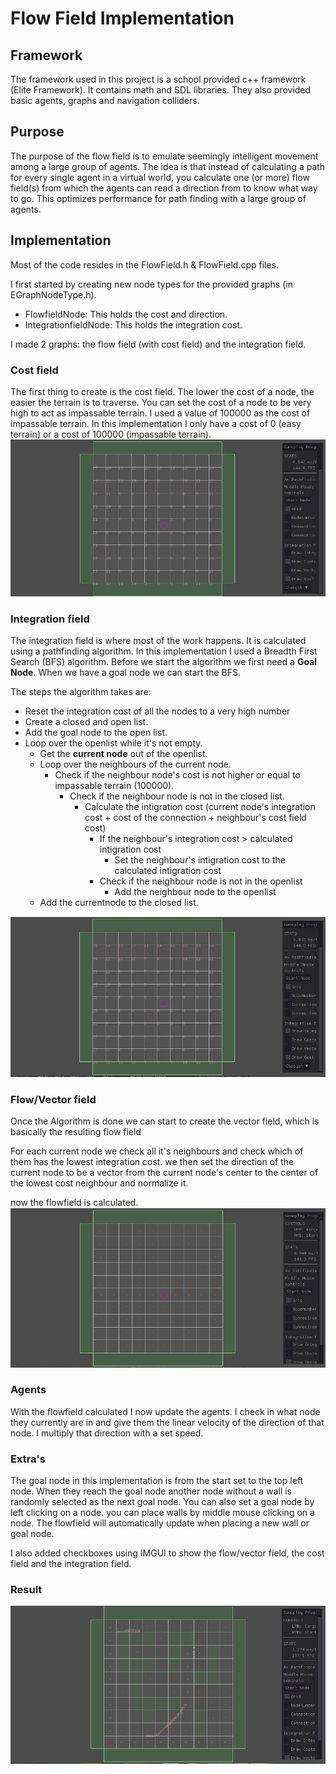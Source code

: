 # Flow Field Implementation

## Framework
The framework used in this project is a school provided c++ framework (Elite Framework).
It contains math and SDL libraries. They also provided basic agents, graphs and navigation colliders.

## Purpose
The purpose of the flow field is to emulate seemingly intelligent movement among a large group of agents.
The idea is that instead of calculating a path for every single agent in a virtual world, you calculate one (or more) flow field(s)
from which the agents can read a direction from to know what way to go.
This optimizes performance for path finding with a large group of agents.

## Implementation
Most of the code resides in the FlowField.h & FlowField.cpp files.

I first started by creating new node types for the provided graphs (in EGraphNodeType.h).
  * FlowfieldNode: This holds the cost and direction.
  * IntegrationfieldNode: This holds the integration cost.

I made 2 graphs: the flow field (with cost field) and the integration field.

### Cost field
The first thing to create is the cost field. The lower the cost of a node, the easier the terrain is to traverse.
You can set the cost of a node to be very high to act as impassable terrain. I used a value of 100000 as the cost of impassable terrain.
In this implementation I only have a cost of 0 (easy terrain) or a cost of 100000 (impassable terrain).
![Cost Field](/Images/CostField.jpg)

### Integration field
The integration field is where most of the work happens. It is calculated using a pathfinding algorithm.
In this implementation I used a Breadth First Search (BFS) algorithm. 
Before we start the algorithm we first need a **Goal Node**. When we have a goal node we can start the BFS.

The steps the algorithm takes are:
  * Reset the integration cost of all the nodes to a very high number
  * Create a closed and open list.
  * Add the goal node to the open list.
  * Loop over the openlist while it's not empty.
     * Get the **current node** out of the openlist.
     * Loop over the neighbours of the current node.
        * Check if the neighbour node's cost is not higher or equal to impassable terrain (100000).
            * Check if the neighbour node is not in the closed list.
                * Calculate the intigration cost (current node's integration cost + cost of the connection + neighbour's cost field cost)
                     * If the neighbour's integration cost > calculated intigration cost
                        * Set the neighbour's intigration cost to the calculated intigration cost
                     * Check if the neighbour node is not in the openlist
                        * Add the neighbour node to the openlist
     * Add the currentnode to the closed list.

![Intigration Field](/Images/IntegrationField.jpg)

### Flow/Vector field
Once the Algorithm is done we can start to create the vector field, which is basically the resulting flow field

For each current node we check all it's neighbours and check which of them has the lowest integration cost.
we then set the direction of the current node to be a vector from the current node's center to the center of the lowest cost neighbour and normalize it.

now the flowfield is calculated.
![Flow/Vector Field](/Images/FlowField.jpg)

### Agents
With the flowfield calculated I now update the agents. I check in what node they currently are in and give them the linear velocity of the direction of that node.
I multiply that direction with a set speed.

### Extra's
The goal node in this implementation is from the start set to the top left node. 
When they reach the goal node another node without a wall is randomly selected as the next goal node.
You can also set a goal node by left clicking on a node. you can place walls by middle mouse clicking on a node. 
The flowfield will automatically update when placing a new wall or goal node.

I also added checkboxes using IMGUI to show the flow/vector field, the cost field and the integration field.

### Result
![Result](/Images/Result.gif)
